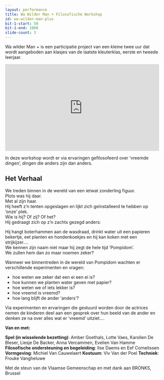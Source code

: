 ```yaml
---
layout: performance
title: Wa Wilder Man + Filosofische Workshop
id: wa-wilder-man-plus
bit-1-start: 50
bit-1-end: 1000
slide-count: 3
---
```

<style>
  #main {
    background: #4c453f url({{ site.baseurl }}/img/wa-wilder-man-plus-background.jpg);
    background-size: cover;
    background-attachment: fixed;
    background-repeat: no-repeat;
    background-position: center center;
  }

  #content {
    color: #eee;
    text-shadow: 1px 1px 1px rgba(0, 0, 0, 0.5);
  }
</style>
Wa wilder Man + is een participatie project  van een kleine twee uur dat wordt aangeboden aan klasjes van de laatste kleuterklas, eerste en tweede leerjaar.

<iframe src="https://player.vimeo.com/video/148214920?title=0&byline=0&portrait=0" width="500" height="281" frameborder="0" webkitallowfullscreen mozallowfullscreen allowfullscreen></iframe>

In deze workshop wordt er via ervaringen gefilosofeerd over ‘vreemde dingen’, dingen die anders zijn dan anders.


## Het Verhaal

We treden binnen in de wereld van een ietwat zonderling figuur.<br>
Plots was hij daar.<br>
Met al zijn haar.<br>
Hij heeft z’n tenten opgeslagen en lijkt zich geïnstalleerd te hebben op ‘onze’ plek.<br>
Wie is hij? Of zij? Of het?<br>
Hij gedraagt zich op z’n zachts gezegd anders:<br>

Hij hangt boterhammen aan de wasdraad, drinkt water uit een papieren bekertje, eet planten en hondenkoekjes en hij kan koken met een strijkijzer....<br>
We kennen zijn naam niet maar hij zegt de hele tijd ‘Pompidom’.<br>
We zullen hem dan zo maar noemen zeker?


Wanneer we binnentreden in de wereld van Pompidom wachten er verschillende experimenten en vragen:

- hoe weten we zeker dat een ei een ei is?
- hoe kunnen we planten water geven met papier?
- hoe weten we of iets lekker is?
- hoe vreemd is vreemd?
- hoe lang blijft de ander ‘anders’?

Via experimenten en ervaringen die gestuurd worden door de actrices nemen de kinderen deel aan een gesprek over hun beeld van de ander en denken ze na over alles wat er ‘vreemd’ uitziet….


**Van en met:**

**Spel (in wisselende bezetting)**: Amber Goethals, Lotte Vaes, Karolien De Bleser, Liesje De Backer, Anna Vercammen, Evelien Van Hamme
**Filosofische ondersteuning en begeleiding**: Ilse Daems en Eef Cornelissen
**Vormgeving**: Michiel Van Cauwelaert
**Kostuum**: Viv Van der Poel
**Techniek**: Frouke Vangheluwe

Met de steun van de Vlaamse Gemeenschap en met dank aan BRONKS, Brussel
